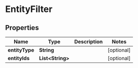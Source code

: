 

# EntityFilter


## Properties

Name | Type | Description | Notes
------------ | ------------- | ------------- | -------------
**entityType** | **String** |  |  [optional]
**entityIds** | **List&lt;String&gt;** |  |  [optional]



